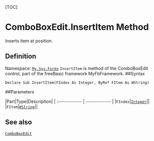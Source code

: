 [TOC]
# ComboBoxEdit.InsertItem Method
Inserts item at position.
## Definition
Namespace: [`My.Sys.Forms`](My.Sys.Forms.md)
`InsertItem` is method of the ComboBoxEdit control, part of the freeBasic framework MyFbFramework.
##Syntax
```freeBasic
Declare Sub InsertItem(FIndex As Integer, ByRef FItem As WString)
```

##Parameters

|Part|Type|Description|
| :------------ | :------------ |
|`FIndex`|[`Integer`]("https://www.freebasic.net/wiki/KeyPgInteger")||
|`FItem`|[`WString`]("https://www.freebasic.net/wiki/KeyPgWString")||
## See also
[`ComboBoxEdit`](ComboBoxEdit.md)
